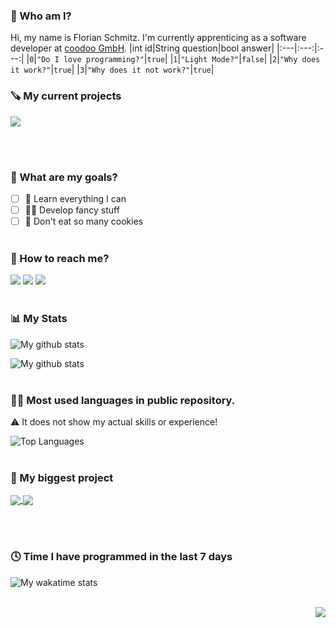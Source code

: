 ### 👨 Who am I?

Hi, my name is Florian Schmitz. I'm currently apprenticing as a software developer at [coodoo GmbH](https://coodoo.de).
|int id|String question|bool answer|
|:---|:---:|:---:|
|`0`|`"Do I love programming?"`|`true`|
|`1`|`"Light Mode?"`|`false`|
|`2`|`"Why does it work?"`|`true`|
|`3`|`"Why does it not work?"`|`true`|

### 🪚 My current projects

<a href="https://github.com/floodoo/untis_phasierung">
  <img align="center" src="https://github-readme-stats.vercel.app/api/pin/?username=floodoo&repo=untis_phasierung&theme=dark&hide_border=true" />
</a>

<br/><br/>

### 🎯 What are my goals?

- [ ] 📖 Learn everything I can
- [ ] 👨‍💻 Develop fancy stuff
- [ ] 🍪 Don't eat so many cookies
      <br/><br/>

### 📱 How to reach me?

[![](https://img.shields.io/badge/Instagram-E4405F?style=for-the-badge&logo=instagram&logoColor=white)](https://www.instagram.com/flo.0705/)
[![](https://img.shields.io/badge/LinkedIn-0077B5?style=for-the-badge&logo=linkedin&logoColor=white)](https://www.linkedin.com/in/florian-schmitz-4b779522a/)
[![](https://img.shields.io/badge/Gmail-D14836?style=for-the-badge&logo=gmail&logoColor=white)](mailto:schmitz.florian.daniel+github.anfrage@gmail.com?subject=Github%20anfrage)
<br/><br/>

### 📊 My Stats

![My github stats](https://github-readme-stats.vercel.app/api?username=floodoo&hide=prs,issues,contribs&show_icons=true&theme=dark&hide_rank=true&include_all_commits=true&count_private=true&hide_border=true&custom_title=My%20Github%20Stats)

![My github stats](https://activity-graph.herokuapp.com/graph?username=floodoo&bg_color=151515&color=9f9f9f&line=79ff97&point=fff&area=true&area_color=79ff97&custom_title=My%20Contribution%20Graph&hide_border=true)
<br/><br/>

### 👨‍💻 Most used languages in public repository. 
⚠️ It does not show my actual skills or experience!

![Top Languages](https://github-readme-stats.vercel.app/api/top-langs/?username=floodoo&theme=dark&layout=compact&hide_border=true)
<br/><br/>

### 🤖 My biggest project

<a href="https://github.com/floodoo/Joy-it-Grab-it-robot02-frontend">
  <img align="center" src="https://github-readme-stats.vercel.app/api/pin/?username=floodoo&repo=Joy-it-Grab-it-robot02-frontend&theme=dark&hide_border=true" />
</a>
<a href="https://github.com/floodoo/Joy-it-Grab-it-robot02-backend">
  <img align="center" src="https://github-readme-stats.vercel.app/api/pin/?username=floodoo&repo=Joy-it-Grab-it-robot02-backend&theme=dark&hide_border=true" />
</a>

<br/><br/>

### 🕓 Time I have programmed in the last 7 days

![My wakatime stats](https://github-readme-stats.vercel.app/api/wakatime?username=@floodoo&theme=dark&hide_border=true&v=2)
<br/><br/>

<img align="right" src="https://komarev.com/ghpvc/?username=floodoo&color=orange">
